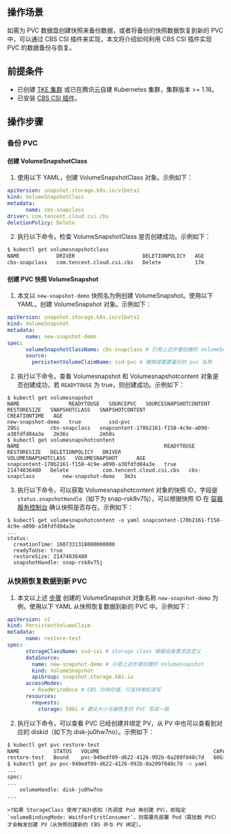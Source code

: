 ## 操作场景

如需为 PVC 数据盘创建快照来备份数据，或者将备份的快照数据恢复到新的 PVC 中，可以通过 CBS CSI 插件来实现，本文将介绍如何利用 CBS CSI 插件实现 PVC 的数据备份与恢复。


## 前提条件

- 已创建 [TKE 集群](https://cloud.tencent.com/document/product/457/32189) 或已在腾讯云自建 Kubernetes 集群，集群版本 >= 1.18。
- 已安装 [CBS CSI 插件](https://github.com/TencentCloud/kubernetes-csi-tencentcloud/blob/master/docs/README_CBS.md)。


## 操作步骤

### 备份 PVC

#### 创建 VolumeSnapshotClass

1. 使用以下 YAML，创建 VolumeSnapshotClass 对象。示例如下：
```yaml
apiVersion: snapshot.storage.k8s.io/v1beta1
kind: VolumeSnapshotClass
metadata:
      name: cbs-snapclass
driver: com.tencent.cloud.csi.cbs
deletionPolicy: Delete
```
2. 执行以下命令，检查 VolumeSnapshotClass 是否创建成功。示例如下：
```bash
$ kubectl get volumesnapshotclass
NAME            DRIVER                      DELETIONPOLICY   AGE
cbs-snapclass   com.tencent.cloud.csi.cbs   Delete           17m
```

#### 创建 PVC 快照 VolumeSnapshot

1. [](id:volumesnapshot)本文以 `new-snapshot-demo` 快照名为例创建 VolumeSnapshot。使用以下 YAML，创建 VolumeSnapshot 对象。示例如下：
```yaml
apiVersion: snapshot.storage.k8s.io/v1beta1
kind: VolumeSnapshot
metadata:
      name: new-snapshot-demo
spec:
      volumeSnapshotClassName: cbs-snapclass # 引用上述步骤创建的 VolumeSnapshotClass
      source:
        persistentVolumeClaimName: ssd-pvc # 替换成需要备份的 pvc 名称
```
2. 执行以下命令，查看 Volumesnapshot 和 Volumesnapshotcontent 对象是否创建成功，若 `READYTOUSE` 为 true，则创建成功。示例如下：
```plaintext
$ kubectl get volumesnapshot
NAME                READYTOUSE   SOURCEPVC   SOURCESNAPSHOTCONTENT   RESTORESIZE   SNAPSHOTCLASS   SNAPSHOTCONTENT                                    CREATIONTIME   AGE
new-snapshot-demo   true         ssd-pvc                             20Gi          cbs-snapclass   snapcontent-170b2161-f158-4c9e-a090-a38fdfd84a3e   2m36s          2m50s
$ kubectl get volumesnapshotcontent
NAME                                               READYTOUSE   RESTORESIZE   DELETIONPOLICY   DRIVER                      VOLUMESNAPSHOTCLASS   VOLUMESNAPSHOT      AGE
snapcontent-170b2161-f158-4c9e-a090-a38fdfd84a3e   true         21474836480   Delete           com.tencent.cloud.csi.cbs   cbs-snapclass         new-snapshot-demo   3m3s
```
3. 执行以下命令，可以获取 Volumesnapshotcontent 对象的快照 ID，字段是 `status.snapshotHandle`（如下为 snap-rsk8v75j），可以根据快照 ID 在 [容器服务控制台](https://console.cloud.tencent.com/tke2) 确认快照是否存在。示例如下：
```plaintext
$ kubectl get volumesnapshotcontent -o yaml snapcontent-170b2161-f158-4c9e-a090-a38fdfd84a3e
...
status:
  creationTime: 1607331318000000000
  readyToUse: true
  restoreSize: 21474836480
  snapshotHandle: snap-rsk8v75j
```

### 从快照恢复数据到新 PVC

1. 本文以上述 [步骤](#volumesnapshot)  创建的 VolumeSnapshot 对象名称 `new-snapshot-demo` 为例，使用以下 YAML 从快照恢复数据到新的 PVC 中。示例如下：
```yaml
apiVersion: v1
kind: PersistentVolumeClaim
metadata:
      name: restore-test
spec:
      storageClassName: ssd-csi # storage class 根据自身需求自定义
      dataSource:
        name: new-snapshot-demo # 引用上述步骤创建的 VolumeSnapshot
        kind: VolumeSnapshot
        apiGroup: snapshot.storage.k8s.io
      accessModes:
        - ReadWriteOnce # CBS 为块存储，只支持单机读写
      resources:
        requests:
          storage: 50Gi # 建议大小与被恢复的 PVC 写成一致
```
2. 执行以下命令，可以查看 PVC 已经创建并绑定 PV，从 PV 中也可以查看到对应的 diskid（如下为 disk-ju0hw7no）。示例如下：
``` bash
$ kubectl get pvc restore-test
NAME           STATUS   VOLUME                                     CAPACITY   ACCESS MODES   STORAGECLASS   AGE
restore-test   Bound    pvc-940edf09-d622-4126-992b-0a209f048c7d   60Gi       RWO            ssd-topology   6m8s
$ kubectl get pv pvc-940edf09-d622-4126-992b-0a209f048c7d -o yaml
...
spec:
...
    volumeHandle: disk-ju0hw7no
...
```
	>?如果 StorageClass 使用了拓扑感知（先调度 Pod 再创建 PV），即指定 `volumeBindingMode: WaitForFirstConsumer`，则需要先部署 Pod（需挂载 PVC）才会触发创建 PV（从快照创建新的 CBS 并与 PV 绑定）。
